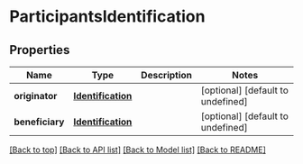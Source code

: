 # ParticipantsIdentification

## Properties

|Name | Type | Description | Notes|
|------------ | ------------- | ------------- | -------------|
|**originator** | [**Identification**](Identification.md) |  | [optional] [default to undefined]|
|**beneficiary** | [**Identification**](Identification.md) |  | [optional] [default to undefined]|




[[Back to top]](#) [[Back to API list]](../../README.md#documentation-for-api-endpoints) [[Back to Model list]](../../README.md#documentation-for-models) [[Back to README]](../../README.md)
